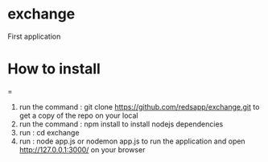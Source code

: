 # exchange
First application

# How to install
=
1. run the command : git clone https://github.com/redsapp/exchange.git
to get a copy of the repo on your local
2. run the command : npm install
to install nodejs dependencies
3. run : cd exchange
4. run : node app.js or nodemon app.js
to run the application and open http://127.0.0.1:3000/ on your browser
